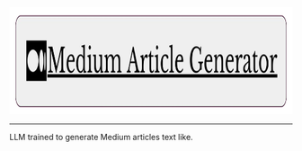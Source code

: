 <img src="docs/Medium_Article_Generator.png" height="190px">

---
LLM trained to generate Medium articles text like. 

